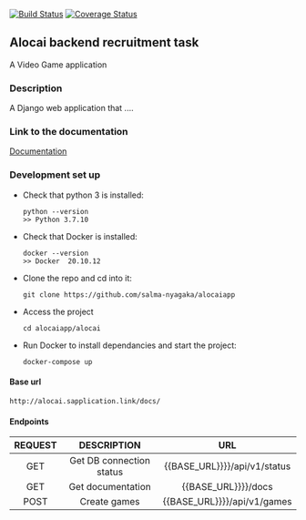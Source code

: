 [![Build Status](https://app.travis-ci.com/salma-nyagaka/alocaiapp.svg?branch=develop)](https://app.travis-ci.com/salma-nyagaka/alocaiapp)
[![Coverage Status](https://coveralls.io/repos/github/salma-nyagaka/alocaiapp/badge.svg?branch=develop)](https://coveralls.io/github/salma-nyagaka/alocaiapp?branch=develop)

## Alocai backend recruitment task
A Video Game  application

### Description
A Django web application that ....

### Link to the documentation
 [Documentation](http://alocai.sapplication.link/swagger/)

### Development set up

-   Check that python 3 is installed:

    ```
    python --version
    >> Python 3.7.10
    ```

-   Check that Docker is installed:

    ```
    docker --version
    >> Docker  20.10.12
    ```

-   Clone the repo and cd into it:

    ```
    git clone https://github.com/salma-nyagaka/alocaiapp
    ```

- Access the project

    ```
    cd alocaiapp/alocai
    ```

-   Run Docker to install dependancies and start the project:

    ```
    docker-compose up
    ```
 
 #### Base url
    http://alocai.sapplication.link/docs/

 #### Endpoints
| REQUEST | DESCRIPTION  | URL  |
| :-----: | :-: | :-: |
| GET | Get DB connection status |  {{BASE_URL}}}}/api/v1/status |
| GET | Get documentation|  {{BASE_URL}}}}/docs |
| POST | Create games|  {{BASE_URL}}}}/api/v1/games |
